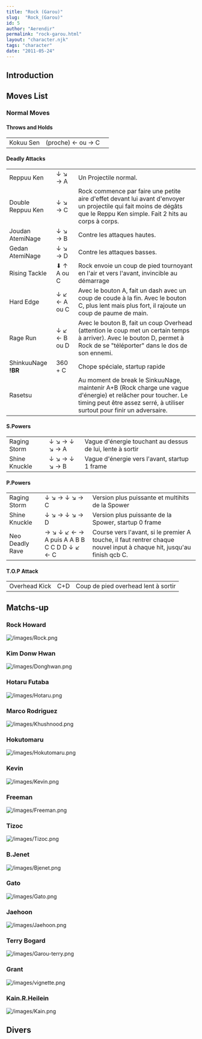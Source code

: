 ```yaml
---
title: "Rock (Garou)"
slug:  "Rock_(Garou)"
id: 5
author: "Aerendir"
permalink: "rock-garou.html"
layout: "character.njk"
tags: "character"
date: "2011-05-24"
---
```


## Introduction

## Moves List

### Normal Moves

#### Throws and Holds

|           |                   |     |
|-----------|-------------------|-----|
| Kokuu Sen | (proche) ← ou → C |     |

#### Deadly Attacks

|                     |              |                                                                                                                                                                                           |
|---------------------|--------------|-------------------------------------------------------------------------------------------------------------------------------------------------------------------------------------------|
| Reppuu Ken          | ↓ ↘ → A      | Un Projectile normal.                                                                                                                                                                     |
| Double Reppuu Ken   | ↓ ↘ → C      | Rock commence par faire une petite aire d'effet devant lui avant d'envoyer un projectile qui fait moins de dégâts que le Reppu Ken simple. Fait 2 hits au corps à corps.                  |
| Joudan AtemiNage    | ↓ ↘ → B      | Contre les attaques hautes.                                                                                                                                                               |
| Gedan AtemiNage     | ↓ ↘ → D      | Contre les attaques basses.                                                                                                                                                               |
| Rising Tackle       | ⬇ ↑ A ou C   | Rock envoie un coup de pied tournoyant en l'air et vers l'avant, invincible au démarrage                                                                                                  |
| Hard Edge           | ↓ ↙ ← A ou C | Avec le bouton A, fait un dash avec un coup de coude à la fin. Avec le bouton C, plus lent mais plus fort, il rajoute un coup de paume de main.                                           |
| Rage Run            | ↓ ↙ ← B ou D | Avec le bouton B, fait un coup Overhead (attention le coup met un certain temps à arriver). Avec le bouton D, permet à Rock de se "téléporter" dans le dos de son ennemi.                 |
| ShinkuuNage **!BR** | 360 + C      | Chope spéciale, startup rapide                                                                                                                                                            |
| Rasetsu             |              | Au moment de break le SinkuuNage, maintenir A+B (Rock charge une vague d'énergie) et relâcher pour toucher. Le timing peut être assez serré, à utiliser surtout pour finir un adversaire. |

#### S.Powers

|               |               |                                                           |
|---------------|---------------|-----------------------------------------------------------|
| Raging Storm  | ↓ ↘ → ↓ ↘ → A | Vague d'énergie touchant au dessus de lui, lente à sortir |
| Shine Knuckle | ↓ ↘ → ↓ ↘ → B | Vague d'énergie vers l'avant, startup 1 frame             |

#### P.Powers

|                 |                                            |                                                                                                                       |
|-----------------|--------------------------------------------|-----------------------------------------------------------------------------------------------------------------------|
| Raging Storm    | ↓ ↘ → ↓ ↘ → C                              | Version plus puissante et multihits de la Spower                                                                      |
| Shine Knuckle   | ↓ ↘ → ↓ ↘ → D                              | Version plus puissante de la Spower, startup 0 frame                                                                  |
| Neo Deadly Rave | → ↘ ↓ ↙ ← → A puis A A B B C C D D ↓ ↙ ← C | Course vers l'avant, si le premier A touche, il faut rentrer chaque nouvel input à chaque hit, jusqu'au finish qcb C. |

#### T.O.P Attack

|               |     |                                     |
|---------------|-----|-------------------------------------|
| Overhead Kick | C+D | Coup de pied overhead lent à sortir |

## Matchs-up

### Rock Howard

![](/images/Rock.png‎ "/images/Rock.png‎")

### Kim Donw Hwan

![](/images/Donghwan.png‎ "/images/Donghwan.png‎")

### Hotaru Futaba

![](/images/Hotaru.png‎ "/images/Hotaru.png‎")

### Marco Rodriguez

![](/images/Khushnood.png‎ "/images/Khushnood.png‎")

### Hokutomaru

![](/images/Hokutomaru.png "/images/Hokutomaru.png")

### Kevin

![](/images/Kevin.png‎ "/images/Kevin.png‎")

### Freeman

![](/images/Freeman.png‎ "/images/Freeman.png‎")

### Tizoc

![](/images/Tizoc.png‎ "/images/Tizoc.png‎")

### B.Jenet

![](/images/Bjenet.png‎ "/images/Bjenet.png‎")

### Gato

![](/images/Gato.png‎ "/images/Gato.png‎")

### Jaehoon

![](/images/Jaehoon.png‎ "/images/Jaehoon.png‎")

### Terry Bogard

![](/images/Garou-terry.png‎ "/images/Garou-terry.png‎")

### Grant

![](/images/vignette.png "/images/vignette.png")

### Kain.R.Heilein

![](/images/Kain.png‎ "/images/Kain.png‎")

## Divers
